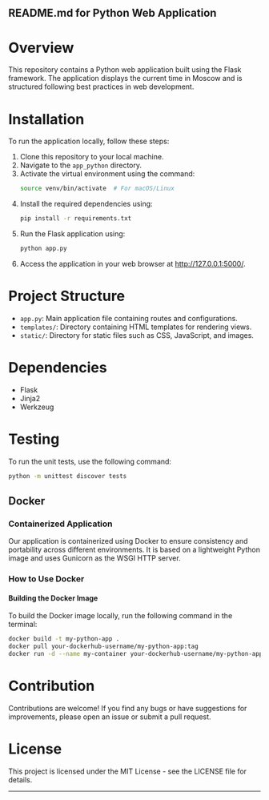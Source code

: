 ## README.md for Python Web Application

# Overview
This repository contains a Python web application built using the Flask framework. The application displays the current time in Moscow and is structured following best practices in web development.

# Installation
To run the application locally, follow these steps:

1. Clone this repository to your local machine.
2. Navigate to the `app_python` directory.
3. Activate the virtual environment using the command:
   ```bash
   source venv/bin/activate  # For macOS/Linux
   ```
4. Install the required dependencies using:
   ```bash
   pip install -r requirements.txt
   ```
5. Run the Flask application using:
   ```bash
   python app.py
   ```
6. Access the application in your web browser at http://127.0.0.1:5000/.

# Project Structure
- `app.py`: Main application file containing routes and configurations.
- `templates/`: Directory containing HTML templates for rendering views.
- `static/`: Directory for static files such as CSS, JavaScript, and images.

# Dependencies
- Flask
- Jinja2
- Werkzeug

# Testing
To run the unit tests, use the following command:
```bash
python -m unittest discover tests
```

## Docker

### Containerized Application

Our application is containerized using Docker to ensure consistency and portability across different environments. It is based on a lightweight Python image and uses Gunicorn as the WSGI HTTP server.

### How to Use Docker

#### Building the Docker Image

To build the Docker image locally, run the following command in the terminal:

```bash
docker build -t my-python-app .
docker pull your-dockerhub-username/my-python-app:tag
docker run -d --name my-container your-dockerhub-username/my-python-app:tag
```

# Contribution
Contributions are welcome! If you find any bugs or have suggestions for improvements, please open an issue or submit a pull request.

# License
This project is licensed under the MIT License - see the LICENSE file for details.

---

